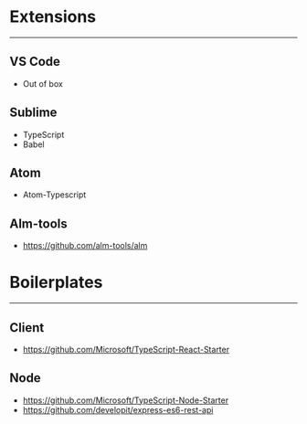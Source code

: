 
# Extensions #
- - - -

## VS Code ##
- Out of box

## Sublime ##
- TypeScript
- Babel

## Atom ##
- Atom-Typescript

## Alm-tools ##
- https://github.com/alm-tools/alm


# Boilerplates #
- - - -

## Client ##
- https://github.com/Microsoft/TypeScript-React-Starter

## Node ##
- https://github.com/Microsoft/TypeScript-Node-Starter
- https://github.com/developit/express-es6-rest-api
